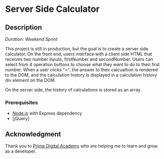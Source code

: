 # Server Side Calculator

## Description

_Duration: Weekend Sprint_

This project is still in production, but the goal is to create a server side calculator. On the front end, users interface with a client side HTML that receives two number inputs, firstNumber and secondNumber. Users can select from 4 operation buttons to choose what they want to do to their first number. When a user clicks "=", the answer to their calcualtion is rendered to the DOM, and the calculation history is displayed in a calculation history div element on the DOM.

On the server side, the history of calculations is stored as an array.

### Prerequisites

- [Node.js](https://nodejs.org/en/) with Express dependency
- [jQuery]

## Acknowledgment

Thank you to [Prime Digital Academy](www.primeacademy.io) who are helping me to learn and grow as a developer.
